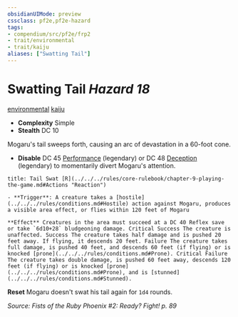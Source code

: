 ```yaml
---
obsidianUIMode: preview
cssclass: pf2e,pf2e-hazard
tags:
- compendium/src/pf2e/frp2
- trait/environmental
- trait/kaiju
aliases: ["Swatting Tail"]
---
```

# Swatting Tail *Hazard 18*  
[environmental](../../../rules/traits/environmental.md)  [kaiju](../../../rules/traits/kaiju-frp2.md)  

- **Complexity** Simple
- **Stealth** DC 10  

Mogaru's tail sweeps forth, causing an arc of devastation in a 60-foot cone.

- **Disable** DC 45 [Performance](../../skills.md#Performance) (legendary) or DC 48 [Deception](../../skills.md#Deception) (legendary) to momentarily divert Mogaru's attention.  
     
```ad-embed-ability
title: Tail Swat [R](../../../rules/core-rulebook/chapter-9-playing-the-game.md#Actions "Reaction")

- **Trigger**: A creature takes a [hostile](../../../rules/conditions.md#Hostile) action against Mogaru, produces a visible area effect, or flies within 120 feet of Mogaru

**Effect** Creatures in the area must succeed at a DC 40 Reflex save or take `6d10+28` bludgeoning damage. Critical Success The creature is unaffected. Success The creature takes half damage and is pushed 20 feet away. If flying, it descends 20 feet. Failure The creature takes full damage, is pushed 40 feet, and descends 60 feet (if flying) or is knocked [prone](../../../rules/conditions.md#Prone). Critical Failure The creature takes double damage, is pushed 60 feet away, descends 120 feet (if flying) or is knocked [prone](../../../rules/conditions.md#Prone), and is [stunned](../../../rules/conditions.md#Stunned).
```

**Reset** Mogaru doesn't swat his tail again for `1d4` rounds.  

*Source: Fists of the Ruby Phoenix #2: Ready? Fight! p. 89*

